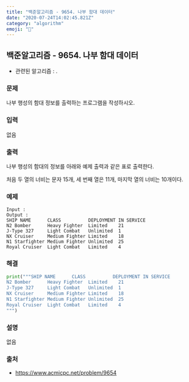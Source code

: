 ```yaml
---
title: "백준알고리즘 - 9654. 나부 함대 데이터"
date: "2020-07-24T14:02:45.821Z"
category: "algorithm"
emoji: "🚢"
---
```


## 백준알고리즘 - 9654. 나부 함대 데이터

- 관련된 알고리즘 : .

### 문제

나부 행성의 함대 정보를 출력하는 프로그램을 작성하시오.

### 입력

없음

### 출력

나부 행성의 함대의 정보를 아래와 예제 출력과 같은 표로 출력한다.

처음 두 열의 너비는 문자 15개, 세 번째 열은 11개, 마지막 열의 너비는 10개이다.

### 예제

```
Input : 
Output : 
SHIP NAME      CLASS          DEPLOYMENT IN SERVICE
N2 Bomber      Heavy Fighter  Limited    21        
J-Type 327     Light Combat   Unlimited  1         
NX Cruiser     Medium Fighter Limited    18        
N1 Starfighter Medium Fighter Unlimited  25        
Royal Cruiser  Light Combat   Limited    4         
```

### 해결

```python
print("""SHIP NAME      CLASS          DEPLOYMENT IN SERVICE
N2 Bomber      Heavy Fighter  Limited    21        
J-Type 327     Light Combat   Unlimited  1         
NX Cruiser     Medium Fighter Limited    18        
N1 Starfighter Medium Fighter Unlimited  25        
Royal Cruiser  Light Combat   Limited    4         
""")
```

### 설명

없음

### 출처

- https://www.acmicpc.net/problem/9654
